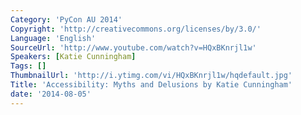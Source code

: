 ```yaml
---
Category: 'PyCon AU 2014'
Copyright: 'http://creativecommons.org/licenses/by/3.0/'
Language: 'English'
SourceUrl: 'http://www.youtube.com/watch?v=HQxBKnrjl1w'
Speakers: [Katie Cunningham]
Tags: []
ThumbnailUrl: 'http://i.ytimg.com/vi/HQxBKnrjl1w/hqdefault.jpg'
Title: 'Accessibility: Myths and Delusions by Katie Cunningham'
date: '2014-08-05'
---
```


